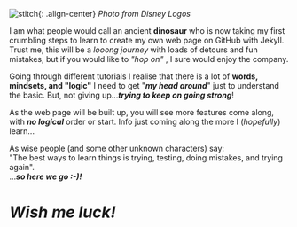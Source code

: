 
![stitch]({{site.baseurl}}/assets/images/disney-stitch-7173_disney-logo.png){: .align-center} 
_Photo from Disney Logos_

I am what people would call an ancient **dinosaur** who is now taking my first crumbling steps to learn to create my own web page on GitHub with Jekyll.
Trust me, this will be a _looong journey_ with loads of detours and fun mistakes, but if you would like to _"hop on"_ , I sure would enjoy the company. 

Going through different tutorials I realise that there is a lot of **words, mindsets, and "logic"** I need to get "**_my head around_**" just to understand the basic. But, not giving up...**_trying to keep on going strong_**!

As the web page will be built up, you will see more features come along, with **_no logical_** order or start. Info just coming along the more I (_hopefully_) learn...

As wise people (and some other unknown characters) say:  
"The best ways to learn things is trying, testing, doing mistakes, and trying again".  
...**_so here we go :-)!_** 
# **_Wish me luck!_**
